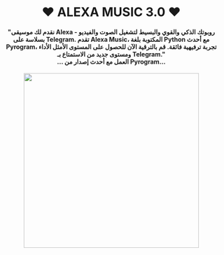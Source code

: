 <h1 align="center"><b>❤️ ALEXA MUSIC 3.0 ❤️</b></h1>

<h4 align="center">"نقدم لك موسيقى Alexa - روبوتك الذكي والقوي والبسيط لتشغيل الصوت والفيديو بسلاسة على Telegram. تقدم Alexa Music، المكتوبة بلغة Python مع أحدث Pyrogram، تجربة ترفيهية فائقة. قم بالترقية الآن للحصول على المستوى الأمثل الأداء ومستوى جديد من الاستمتاع بـ Telegram."<br> ... العمل مع أحدث إصدار من Pyrogram...</h4>

<p align="center"><a href="https://t.me/S_1_02"><img src="https://telegra.ph/file/f6064bc90cc76e59015b2.jpg" width="400"></a></p>
